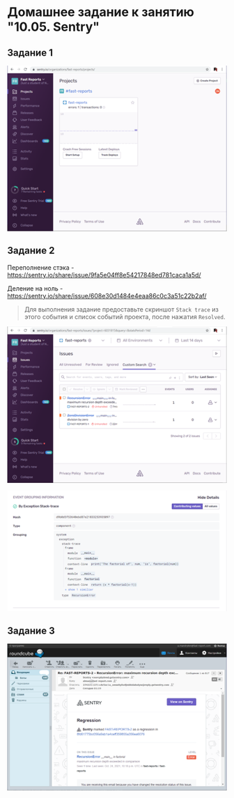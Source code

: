 # Домашнее задание к занятию "10.05. Sentry"

## Задание 1

![Proejcts screenshot](./projects.png)

## Задание 2

Переполнение стэка - https://sentry.io/share/issue/9fa5e04ff8e54217848ed781caca1a5d/

Деление на ноль - https://sentry.io/share/issue/608e30d1484e4eaa86c0c3a51c22b2af/

> Для выполнения задание предоставьте скриншот `Stack trace` из этого события и список событий проекта, 
после нажатия `Resolved`.

![Proejct_issues](./issues.png)

![Stack trace](./stack_trace.png)


## Задание 3

![alert](./mail.png)

